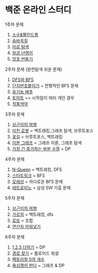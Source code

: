# 백준 온라인 스터디

1주차 문제 
1. [소수&팰린드롬](https://www.acmicpc.net/problem/1747)
2. [숨바꼭질](https://www.acmicpc.net/problem/1697)
3. [미로 탐색](https://www.acmicpc.net/problem/2178)
4. [일곱 난쟁이](https://www.acmicpc.net/problem/2309)
5. [암호 만들기](https://www.acmicpc.net/problem/1759)


2주차 문제 (완전탐색 쉬운 문제)
1. [DFS와 BFS](https://www.acmicpc.net/problem/1260) 
2. [단지번호붙이기](https://www.acmicpc.net/problem/2667) = 전형적인 BFS 문제
3. [유기농 배추](https://www.acmicpc.net/problem/1012)
4. [토마토](https://www.acmicpc.net/problem/7576) => 시작점이 여러 개인 경우
5. [적록색약](https://www.acmicpc.net/problem/10026)

3주차 문제 
1. [상근이의 여행](https://www.acmicpc.net/problem/9372)
2. [미친 로봇](https://www.acmicpc.net/problem/1405) = 백트래킹,그래프 탐색, 브루트포스
3. [꽃길](https://www.acmicpc.net/problem/14620) = 브루트포스, 백트래킹
4. [이분 그래프](https://www.acmicpc.net/problem/1707) = 그래프 이론, 그래프 탐색
6. [가장 긴 증가하는 부분 수열](https://www.acmicpc.net/problem/11053) = DP 

4주차 문제
1. [N-Queen](https://www.acmicpc.net/problem/9663) = 백트래킹, DFS
2. [스타트링크](https://www.acmicpc.net/problem/5014) = BFS
3. [모래성](https://www.acmicpc.net/problem/10711) = 까다로운 BFS 문제
4. [테트로미노](https://www.acmicpc.net/problem/14500) = 삼성 SW 기출 문제

5주차 문제
1. [상근이의 여행](https://www.acmicpc.net/problem/9372)
2. [가르침](https://www.acmicpc.net/problem/1062) = 백트래킹, dfs
3. [로또](https://www.acmicpc.net/problem/6603) = 조합
4. [연산자 끼워넣기](https://www.acmicpc.net/problem/14888) 

6주차 문제
1. [1,2,3 더하기](https://www.acmicpc.net/problem/9095) = DP
2. [경로 찾기](https://www.acmicpc.net/problem/11403) = 플로이드 워셜
3. [팩토리얼 0의 개수](https://www.acmicpc.net/problem/1676)
4. [욕심쟁이 판다](https://www.acmicpc.net/problem/1937)  = 그래프  & DP
